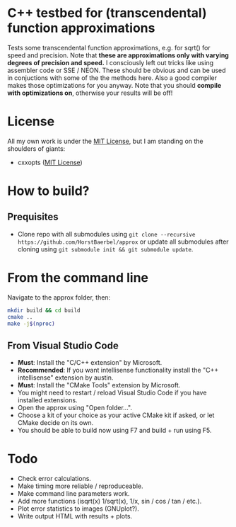 # C++ testbed for (transcendental) function approximations

Tests some transcendental function approximations, e.g. for sqrt() for speed and precision. Note that **these are approximations only with varying degrees of precision and speed.** I consciously left out tricks like using assembler code or SSE / NEON. These should be obvious and can be used in conjuctions with some of the the methods here. Also a good compiler makes those optimizations for you anyway. Note that you should **compile with optimizations on**, otherwise your results will be off!

# License

All my own work is under the [MIT License](LICENSE), but I am standing on the shoulders of giants:  
* cxxopts ([MIT License](./cxxopts/LICENSE))

# How to build?

## Prequisites

* Clone repo with all submodules using ```git clone --recursive https://github.com/HorstBaerbel/approx``` or update all submodules after cloning using ```git submodule init && git submodule update```.

# From the command line

Navigate to the approx folder, then:

```sh
mkdir build && cd build
cmake ..
make -j$(nproc)
```

## From Visual Studio Code

* **Must**: Install the "C/C++ extension" by Microsoft.
* **Recommended**: If you want intellisense functionality install the "C++ intellisense" extension by austin.
* **Must**: Install the "CMake Tools" extension by Microsoft.
* You might need to restart / reload Visual Studio Code if you have installed extensions.
* Open the approx using "Open folder...".
* Choose a kit of your choice as your active CMake kit if asked, or let CMake decide on its own.
* You should be able to build now using F7 and build + run using F5.

# Todo

* Check error calculations.
* Make timing more reliable / reproduceable.
* Make command line parameters work.
* Add more functions (isqrt(x) 1/sqrt(x), 1/x, sin / cos / tan / etc.).
* Plot error statistics to images (GNUplot?).
* Write output HTML with results + plots.
